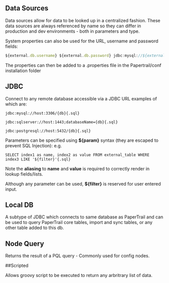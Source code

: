 ## Data Sources

Data sources allow for data to be looked up in a centralized fashion. These data sources are always referenced by name so they can differ in production and dev environments - both in parameters and type.

System properties can also be used for the URL, username and password
fields:
 

```javascript
${external.db.username} ${external.db.password} jdbc:mysql://${external.db.host}/`{.ini}
```

The properties can then be added to a .properties file in the Papertrail/conf installation folder

## JDBC

Connect to any remote database accessible via a JDBC URL examples of
which are:

`jdbc:mysql://host:3306/{db}{.sql}`

`jdbc:sqlserver://host:1443;databaseName={db}{.sql}`

`jdbc:postgresql://host:5432/{db}{.sql}`

Parameters can be specified using **\${param}** syntax (they are
escaped to prevent SQL Injection):
 e.g.

`SELECT index1 as name, index2 as value FROM external_table WHERE index3 LIKE '${filter}'{.sql}`

Note the **aliasing** to **name** and **value** is required to
correctly render in lookup fields/lists.

Although any parameter can be used, **\${filter}** is reserved for user
entered input.


## Local DB


A subtype of JDBC which connects to same database as PaperTrail and can be used
to query PaperTrail core tables, import and sync tables, or any other
table added to this db.
  

## Node Query

Returns the result of a PQL query - Commonly used for config nodes.
  

##Scripted

 Allows groovy script to be executed to return any arbritrary list of
data.
  

